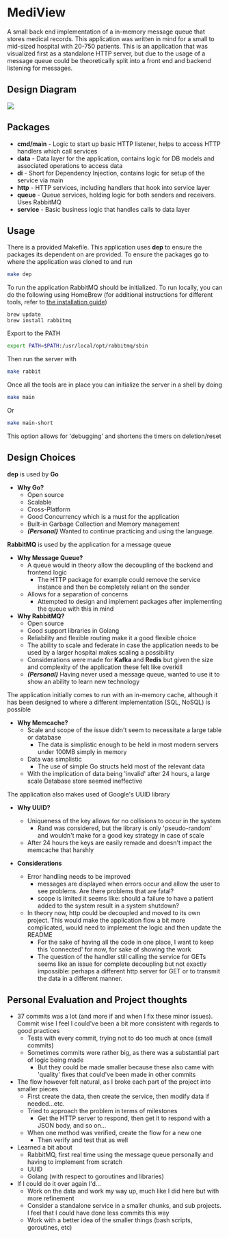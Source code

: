 # MediView
A small back end implementation of a in-memory message queue that stores medical records. 
This application was written in mind for a small to mid-sized hospital with 20-750 patients. 
This is an application that was visualized first as a standalone HTTP server, but due to the 
usage of a message queue could be theoretically split into a front end and backend listening for
messages. 

## Design Diagram
   ![](https://docs.google.com/drawings/d/e/2PACX-1vQiVkepAUPgA8TS-QgPP6phdQ9sf4q8OO5SyBZiuRekuYJxfOllXMkJ6WTO8kPA-vKnRXz9PTlBPory/pub?w=473&h=294)

## Packages

- **cmd/main** - Logic to start up basic HTTP listener, helps to access HTTP handlers which call services
- **data** - Data layer for the application, contains logic for DB models and associated operations to access data
- **di** - Short for Dependency Injection, contains logic for setup of the service via main
- **http** - HTTP services, including handlers that hook into service layer
- **queue** - Queue services, holding logic for both senders and receivers. Uses RabbitMQ
- **service** - Basic business logic that handles calls to data layer

## Usage
There is a provided Makefile. This application uses **dep** to ensure the packages its dependent on
are provided. To ensure the packages go to where the application was cloned to and run

```bash
make dep
```
  
To run the application RabbitMQ should be initialized. To run locally, you can do the following using HomeBrew (for additional instructions for different tools, refer to [the installation guide](https://www.rabbitmq.com/download.html))

```$bash
brew update
brew install rabbitmq
```

Export to the PATH
```bash
export PATH=$PATH:/usr/local/opt/rabbitmq/sbin
```

Then run the server with
```bash
make rabbit
```

Once all the tools are in place you can initialize the server in a shell by doing
```bash
make main
```
Or
```bash
make main-short 
```
This option allows for 'debugging' and shortens the timers on deletion/reset

## Design Choices
**dep** is used by **Go**
 - **Why Go?**
    - Open source
    - Scalable
    - Cross-Platform
    - Good Concurrency which is a must for the application
    - Built-in Garbage Collection and Memory management
    - ***(Personal)*** Wanted to continue practicing and using the language. 

**RabbitMQ** is used by the application for a message queue
 - **Why Message Queue?**
    - A queue would in theory allow the decoupling of the backend and frontend logic
        - The HTTP package for example could remove the service instance and then be completely reliant on the sender
    - Allows for a separation of concerns
        - Attempted to design and implement packages after implementing the queue with this in mind
 - **Why RabbitMQ?**
    - Open source
    - Good support libraries in Golang
    - Reliability and flexible routing make it a good flexible choice
    - The ability to scale and federate in case the application needs to be used by a larger hospital makes scaling a possibility
    - Considerations were made for **Kafka** and **Redis** but given the size and complexity of the application these felt like overkill
    - ***(Personal)*** Having never used a message queue, wanted to use it to show an ability to learn new technology
  
The application initially comes to run with an in-memory cache, although it has been designed to where a different implementation (SQL, NoSQL) is possible
 - **Why Memcache?**
    - Scale and scope of the issue didn't seem to necessitate a large table or database
        - The data is simplistic enough to be held in most modern servers under 100MB simply in memory
    - Data was simplistic
        - The use of simple Go structs held most of the relevant data
    - With the implication of data being 'invalid' after 24 hours, a large scale Database store seemed ineffective

The application also makes used of Google's UUID library
 - **Why UUID?**
    - Uniqueness of the key allows for no collisions to occur in the system
        - Rand was considered, but the library is only 'pseudo-random' and wouldn't make for a good key strategy in case of scale
    - After 24 hours the keys are easily remade and doesn't impact the memcache that harshly 

 - **Considerations**
    - Error handling needs to be improved
        - messages are displayed when errors occur and allow the user to see problems. Are there problems that are fatal?
        - scope is limited it seems like: should a failure to have a patient added to the system result in a system shutdown?  
    - In theory now, http could be decoupled and moved to its own project. This would make the application flow a bit more complicated, would need to implement the logic and then update the README
        - For the sake of having all the code in one place, I want to keep this 'connected' for now, for sake of showing the work
        - The question of the handler still calling the service for GETs seems like an issue for complete decoupling but not exactly impossible: perhaps a different http server for GET or to transmit the data in a different manner. 
          
## Personal Evaluation and Project thoughts
 - 37 commits was a lot (and more if and when I fix these minor issues). Commit wise I feel I could've been a bit more consistent with regards to good practices
    - Tests with every commit, trying not to do too much at once (small commits)
    - Sometimes commits were rather big, as there was a substantial part of logic being made
        - But they could be made smaller because these also came with 'quality' fixes that could've been made in other commits
 - The flow however felt natural, as I broke each part of the project into smaller pieces
    - First create the data, then create the service, then modify data if needed...etc.
    - Tried to approach the problem in terms of milestones
        - Get the HTTP server to respond, then get it to respond with a JSON body, and so on...
    - When one method was verified, create the flow for a new one
        - Then verify and test that as well
 - Learned a bit about
    - RabbitMQ, first real time using the message queue personally and having to implement from scratch
    - UUID
    - Golang (with respect to goroutines and libraries)
 - If I could do it over again I'd...
    - Work on the data and work my way up, much like I did here but with more refinement
    - Consider a standalone service in a smaller chunks, and sub projects. I feel that I could have done less commits this way
    - Work with a better idea of the smaller things (bash scripts, goroutines, etc)
    
